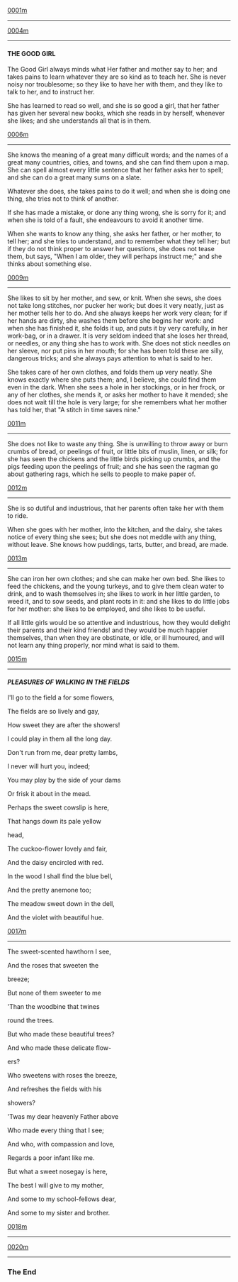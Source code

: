 
[0001m ](images/0001m.jpg)  

---

[0004m ](images/0004m.jpg)  

---

 
#### THE GOOD GIRL

The Good Girl always minds what Her father and mother say to her; and takes pains to learn whatever they are so kind as to teach her. She is never noisy nor troublesome; so they like to have her with them, and they like to talk to her, and to instruct her.

She has learned to read so well, and she is so good a girl, that her father has given her several  new books, which she reads in by herself, whenever she likes; and she understands all that is in them.

[0006m ](images/0006m.jpg)  

---

She knows the meaning of a great many difficult words; and the names of a great many countries, cities, and towns, and she can find them upon a map.  She can spell almost every little sentence that her father asks her to spell; and she can do a great many sums on a slate.

Whatever she does, she takes pains to do it well; and when she is doing one thing, she tries not to think of another.

If she has made a mistake, or done any thing wrong, she is sorry for it; and when she is told of a fault, she endeavours to avoid it another time.

When she wants to know any thing, she asks her father, or her mother, to tell her; and she tries to understand, and to remember  what they tell her; but if they do not think proper to answer her questions, she does not tease them, but says, "When I am older, they will perhaps instruct me;" and she thinks about something else.

[0009m ](images/0009m.jpg)  

---

She likes to sit by her mother, and sew, or knit. When she sews, she does not take long stitches, nor pucker her work; but does it very neatly, just as her mother tells her to do. And she always keeps her work very clean; for if her hands are dirty, she washes them before she begins her work: and when  she has finished it, she folds it up, and puts it by very carefully, in her work-bag, or in a drawer. It is very seldom indeed that she loses her thread, or needles, or any thing she has to work with. She does not stick needles on her sleeve, nor put pins in her mouth; for she has been told these are silly,  dangerous tricks; and she always pays attention to what is said to her.

She takes care of her own clothes, and folds them up very neatly. She knows exactly where she puts them; and, I believe, she could find them even in the dark. When she sees a hole in her stockings, or in her frock, or any of her clothes, she mends it, or asks her mother to have it mended; she does not wait till the hole is very large; for she remembers what her mother has told her, that "A stitch in time saves nine."

[0011m ](images/0011m.jpg)  

---

She does not like to waste any thing. She is unwilling to throw away or burn crumbs of bread, or peelings of fruit, or little bits of muslin, linen, or silk; for she has seen the chickens and the little birds picking up crumbs, and the pigs feeding upon the peelings of fruit; and she has seen the ragman go about gathering rags,  which he sells to people to make paper of.

[0012m ](images/0012m.jpg)  

---

She is so dutiful and industrious, that her parents often take her with them to ride.

When she goes with her mother, into the kitchen, and the dairy, she takes notice of every thing she sees; but she does not meddle with any thing, without leave. She knows  how puddings, tarts, butter, and bread, are made.

[0013m ](images/0013m.jpg)  

---

She can iron her own clothes; and she can make her own bed. She likes to feed the chickens, and the young turkeys, and to give them clean water to drink, and to wash themselves in; she likes to work in her little garden,  to weed it, and to sow seeds, and plant roots in it: and she likes to do little jobs for her mother: she likes to be employed, and she likes to be useful.

If all little girls would be so attentive and industrious, how they would delight their parents and their kind friends! and they would be much happier themselves, than when they are obstinate, or idle, or ill humoured, and will not learn any thing properly, nor mind what is said to them.  

[0015m ](images/0015m.jpg)  

---

#### _PLEASURES  OF WALKING IN THE FIELDS_

I'll go to the field a for some flowers,

The fields are so lively and gay,

How sweet they are after the showers!

I could play in them all the long day.

Don't run from me, dear pretty lambs,

I never will hurt you, indeed;

You may play by the side of your dams

Or frisk it about in the mead.

Perhaps the sweet cowslip is here,

That hangs down its pale yellow

head,

The cuckoo-flower lovely and fair,

And the daisy encircled with red.

In the wood I shall find the blue bell,

And the pretty anemone too;

The meadow sweet down in the dell,

And the violet with beautiful  hue.

[0017m ](images/0017m.jpg)  

---

The sweet-scented hawthorn I see,

And the roses that sweeten the

breeze;

But none of them sweeter to me

'Than the woodbine that twines

round the trees.

But who made these beautiful trees?

And who made these delicate flow-

ers?

Who  sweetens with roses the breeze,

And refreshes the fields with his

showers?

'Twas my dear heavenly Father above

Who made every thing that I see;

And who, with compassion and love,

Regards a poor infant like me.

But what a sweet nosegay is here,

The best I will give to my mother,

And some to my school-fellows dear,

And some to my sister and brother.

[0018m ](images/0018m.jpg)  

---

[0020m ](images/0020m.jpg)  

---

### The End